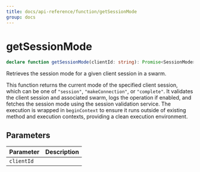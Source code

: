 ```yaml
---
title: docs/api-reference/function/getSessionMode
group: docs
---
```


# getSessionMode

```ts
declare function getSessionMode(clientId: string): Promise<SessionMode>;
```

Retrieves the session mode for a given client session in a swarm.

This function returns the current mode of the specified client session, which can be one of `"session"`, `"makeConnection"`, or `"complete"`.
It validates the client session and associated swarm, logs the operation if enabled, and fetches the session mode using the session validation service.
The execution is wrapped in `beginContext` to ensure it runs outside of existing method and execution contexts, providing a clean execution environment.

## Parameters

| Parameter | Description |
|-----------|-------------|
| `clientId` | |
